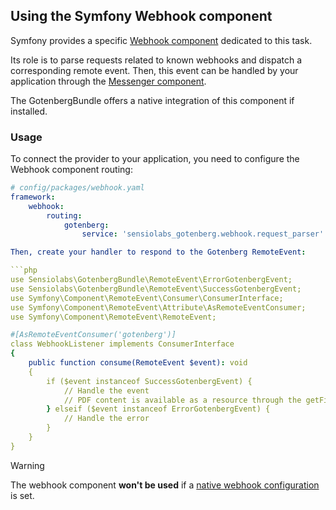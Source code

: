 ## Using the Symfony Webhook component

Symfony provides a specific [Webhook component](https://symfony.com/doc/current/webhook.html) dedicated to this task.

Its role is to parse requests related to known webhooks and dispatch a corresponding remote event. Then, this event can
be handled by your application through the [Messenger component](https://symfony.com/doc/current/messenger.html).

The GotenbergBundle offers a native integration of this component if installed.

### Usage

To connect the provider to your application, you need to configure the Webhook component routing:

```yaml
# config/packages/webhook.yaml
framework:
    webhook:
        routing:
            gotenberg:
                service: 'sensiolabs_gotenberg.webhook.request_parser'

Then, create your handler to respond to the Gotenberg RemoteEvent:

```php
use Sensiolabs\GotenbergBundle\RemoteEvent\ErrorGotenbergEvent;
use Sensiolabs\GotenbergBundle\RemoteEvent\SuccessGotenbergEvent;
use Symfony\Component\RemoteEvent\Consumer\ConsumerInterface;
use Symfony\Component\RemoteEvent\Attribute\AsRemoteEventConsumer;
use Symfony\Component\RemoteEvent\RemoteEvent;

#[AsRemoteEventConsumer('gotenberg')]
class WebhookListener implements ConsumerInterface
{
    public function consume(RemoteEvent $event): void
    {
        if ($event instanceof SuccessGotenbergEvent) {
            // Handle the event
            // PDF content is available as a resource through the getFile() method
        } elseif ($event instanceof ErrorGotenbergEvent) {
            // Handle the error
        }
    }
}
```

> [!WARNING]  
> The webhook component **won't be used** if a [native webhook configuration](native.md) is set.
